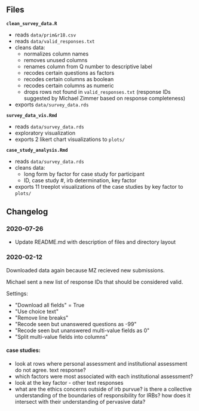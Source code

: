 
## Files

**`clean_survey_data.R`**

- reads `data/prim&r18.csv`
- reads `data/valid_responses.txt`
- cleans data:
  + normalizes column names
  + removes unused columns
  + renames column from Q number to descriptive label
  + recodes certain questions as factors
  + recodes certain columns as boolean
  + recodes certain columns as numeric
  + drops rows not found in `valid_responses.txt` (response IDs suggested by Michael Zimmer based on response completeness)
- exports `data/survey_data.rds`

**`survey_data_vis.Rmd`**

- reads `data/survey_data.rds`
- exploratory visualization
- exports 2 likert chart visualizations to `plots/`

**`case_study_analysis.Rmd`**

- reads `data/survey_data.rds`
- cleans data:
  + long form by factor for case study for participant
  + ID, case study #, irb determination, key factor
- exports 11 treeplot visualizations of the case studies by key factor to `plots/`



## Changelog

### 2020-07-26

- Update README.md with description of files and directory layout

### 2020-02-12

Downloaded data again because MZ recieved new submissions.

Michael sent a new list of response IDs that should be considered valid. 

Settings:

- "Download all fields" = True
- "Use choice text"
- "Remove line breaks"
- "Recode seen but unanswered questions as -99"
- "Recode seen but unanswered multi-value fields as 0"
- "Split multi-value fields into columns"

#### case studies: 

- look at rows where personal assessment and institutional assessment do not agree. text response?
- which factors were most associated with each institutional assessment?
- look at the key factor - other text responses
- what are the ethics concerns outside of irb purvue? is there a collective understanding of the boundaries of responsibility for IRBs? how does it intersect with their understanding of pervasive data?